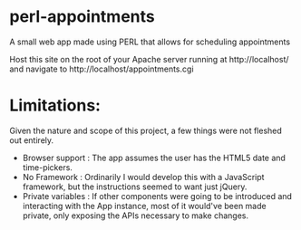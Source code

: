# perl-appointments
A small web app made using PERL that allows for scheduling appointments


Host this site on the root of your Apache server running at http://localhost/ and navigate to http://localhost/appointments.cgi 

# Limitations:
Given the nature and scope of this project, a few things were not fleshed out entirely.
* Browser support :  The app assumes the user has the HTML5 date and time-pickers.
* No Framework : Ordinarily I would develop this with a JavaScript framework, but the instructions seemed to want just jQuery. 
* Private variables : If other components were going to be introduced and interacting with the App instance, most of it would've been made private, only exposing the APIs necessary to make changes. 
